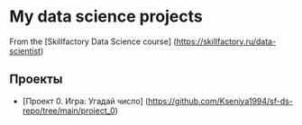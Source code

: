 # My data science projects
From the [Skillfactory Data Science course] (https://skillfactory.ru/data-scientist)

## Проекты

* [Проект 0. Игра: Угадай число] (https://github.com/Kseniya1994/sf-ds-repo/tree/main/project_0)
